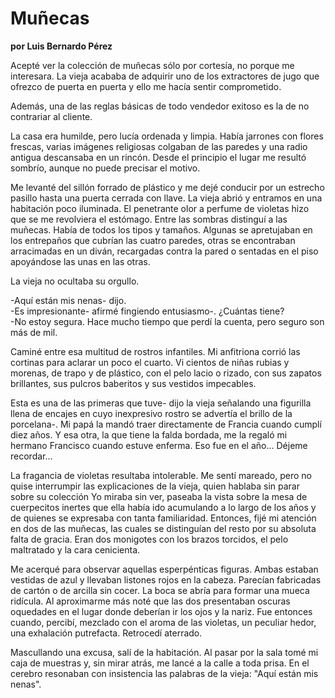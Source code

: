 # Muñecas

**por Luis Bernardo Pérez**

Acepté ver la colección de muñecas sólo por cortesía, no porque me
interesara. La vieja acababa de adquirir uno de los extractores de jugo
que ofrezco de puerta en puerta y ello me hacía sentir comprometido.

Además, una de las reglas básicas de todo vendedor exitoso es la de no
contrariar al cliente.

La casa era humilde, pero lucía ordenada y limpia. Había jarrones con
flores frescas, varias imágenes religiosas colgaban de las paredes y
una radio antigua descansaba en un rincón. Desde el principio el lugar
me resultó sombrío, aunque no puede precisar el motivo.

Me levanté del sillón forrado de plástico y me dejé conducir por un
estrecho pasillo hasta una puerta cerrada con llave. La vieja abrió y
entramos en una habitación poco iluminada. El penetrante olor a perfume
de violetas hizo que se me revolviera el estómago. Entre las sombras
distinguí a las muñecas. Había de todos los tipos y tamaños. Algunas se
apretujaban en los entrepaños que cubrían las cuatro paredes, otras se
encontraban arracimadas en un diván, recargadas contra la pared o
sentadas en el piso apoyándose las unas en las otras.

La vieja no ocultaba su orgullo.

-Aquí están mis nenas- dijo.  
-Es impresionante- afirmé fingiendo entusiasmo-. ¿Cuántas tiene?  
-No estoy segura. Hace mucho tiempo que perdí la cuenta, pero seguro
son más de mil.

Caminé entre esa multitud de rostros infantiles. Mi anfitriona corrió
las cortinas para aclarar un poco el cuarto. Vi cientos de niñas rubias
y morenas, de trapo y de plástico, con el pelo lacio o rizado, con sus
zapatos brillantes, sus pulcros baberitos y sus vestidos impecables.

Esta es una de las primeras que tuve- dijo la vieja señalando una
figurilla llena de encajes en cuyo inexpresivo rostro se advertía el
brillo de la porcelana-. Mi papá la mandó traer directamente de Francia
cuando cumplí diez años. Y esa otra, la que tiene la falda bordada, me
la regaló mi hermano Francisco cuando estuve enferma. Eso fue en el
año... Déjeme recordar...

La fragancia de violetas resultaba intolerable. Me sentí mareado, pero
no quise interrumpir las explicaciones de la vieja, quien hablaba sin
parar sobre su colección Yo miraba sin ver, paseaba la vista sobre la
mesa de cuerpecitos inertes que ella había ido acumulando a lo largo de
los años y de quienes se expresaba con tanta familiaridad. Entonces,
fijé mi atención en dos de las muñecas, las cuales se distinguían del
resto por su absoluta falta de gracia. Eran dos monigotes con los
brazos torcidos, el pelo maltratado y la cara cenicienta.

Me acerqué para observar aquellas esperpénticas figuras. Ambas estaban
vestidas de azul y llevaban listones rojos en la cabeza. Parecían
fabricadas de cartón o de arcilla sin cocer. La boca se abría para
formar una mueca ridícula. Al aproximarme más noté que las dos
presentaban oscuras oquedades en el lugar donde deberían ir los ojos y
la nariz. Fue entonces cuando, percibí, mezclado con el aroma de las
violetas, un peculiar hedor, una exhalación putrefacta. Retrocedí
aterrado.

Mascullando una excusa, salí de la habitación. Al pasar por la sala
tomé mi caja de muestras y, sin mirar atrás, me lancé a la calle a toda
prisa. En el cerebro resonaban con insistencia las palabras de la
vieja: "Aquí están mis nenas".